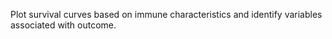 Plot survival curves based on immune characteristics and identify variables associated with outcome.

